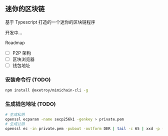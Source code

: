 ## 迷你的区块链

基于 Typescript 打造的一个迷你的区块链程序

开发中...

Roadmap

- [ ] P2P 架构
- [ ] 区块浏览器
- [ ] 钱包地址

### 安装命令行 (TODO)

```bash
npm install @axetroy/mimichain-cli -g
```

### 生成钱包地址 (TODO)

```bash
# 生成私钥
openssl ecparam -name secp256k1 -genkey > private.pem
# 生成公钥
openssl ec -in private.pem -pubout -outform DER | tail -c 65 | xxd -p -c 65
```
